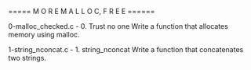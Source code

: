===== M O R E  M A L L O C,  F R E E ======

0-malloc_checked.c - 0. Trust no one
Write a function that allocates memory using malloc.

1-string_nconcat.c - 1. string_nconcat
Write a function that concatenates two strings. 
